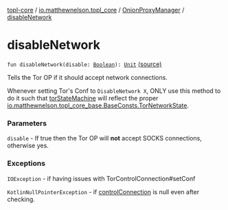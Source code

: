 [topl-core](../../index.md) / [io.matthewnelson.topl_core](../index.md) / [OnionProxyManager](index.md) / [disableNetwork](./disable-network.md)

# disableNetwork

`fun disableNetwork(disable: `[`Boolean`](https://kotlinlang.org/api/latest/jvm/stdlib/kotlin/-boolean/index.html)`): `[`Unit`](https://kotlinlang.org/api/latest/jvm/stdlib/kotlin/-unit/index.html) [(source)](https://github.com/05nelsonm/TorOnionProxyLibrary-Android/blob/master/topl-core/src/main/java/io/matthewnelson/topl_core/OnionProxyManager.kt#L383)

Tells the Tor OP if it should accept network connections.

Whenever setting Tor's Conf to `DisableNetwork X`, ONLY use this method to do it
such that [torStateMachine](tor-state-machine.md) will reflect the proper
[io.matthewnelson.topl_core_base.BaseConsts.TorNetworkState](http://FIX_DOKKA_LINKS/topl-core-base/io.matthewnelson.topl_core_base/-base-consts/-tor-network-state/index.md).

### Parameters

`disable` - If true then the Tor OP will **not** accept SOCKS connections, otherwise yes.

### Exceptions

`IOException` - if having issues with TorControlConnection#setConf

`KotlinNullPointerException` - if [controlConnection](#) is null even after checking.